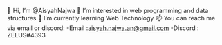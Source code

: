 👋 Hi, I’m @AisyahNajwa
👀 I’m interested in web programming and data structures
🌱 I’m currently learning Web Technology
📫 You can reach me via email or discord:
-Email   :aisyah.najwa.an@gmail.com
-Discord : ZELUS#4393

<!---
AisyahNajwa/AisyahNajwa is a ✨ special ✨ repository because its `README.md` (this file) appears on your GitHub profile.
You can click the Preview link to take a look at your changes.
--->
